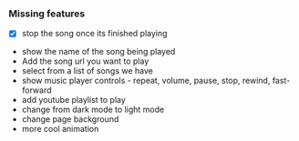 ### Missing features

- [x] stop the song once its finished playing
- show the name of the song being played
- Add the song url you want to play
- select from a list of songs we have
- show music player controls - repeat, volume, pause, stop, rewind, fast-forward
- add youtube playlist to play
- change from dark mode to light mode
- change page background
- more cool animation
